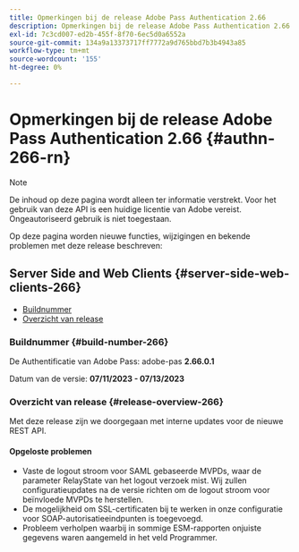 ```yaml
---
title: Opmerkingen bij de release Adobe Pass Authentication 2.66
description: Opmerkingen bij de release Adobe Pass Authentication 2.66
exl-id: 7c3cd007-ed2b-455f-8f70-6ec5d0a6552a
source-git-commit: 134a9a13373717ff7772a9d765bbd7b3b4943a85
workflow-type: tm+mt
source-wordcount: '155'
ht-degree: 0%

---
```


# Opmerkingen bij de release Adobe Pass Authentication 2.66 {#authn-266-rn}

>[!NOTE]
>
>De inhoud op deze pagina wordt alleen ter informatie verstrekt. Voor het gebruik van deze API is een huidige licentie van Adobe vereist. Ongeautoriseerd gebruik is niet toegestaan.

Op deze pagina worden nieuwe functies, wijzigingen en bekende problemen met deze release beschreven:

## Server Side and Web Clients {#server-side-web-clients-266}

* [Buildnummer](#build-number-266)
* [Overzicht van release](#release-overview-266)

### Buildnummer {#build-number-266}

De Authentificatie van Adobe Pass: adobe-pas **2.66.0.1**

Datum van de versie: **07/11/2023 - 07/13/2023**

### Overzicht van release {#release-overview-266}

Met deze release zijn we doorgegaan met interne updates voor de nieuwe REST API.

#### Opgeloste problemen

* Vaste de logout stroom voor SAML gebaseerde MVPDs, waar de parameter RelayState van het logout verzoek mist. Wij zullen configuratieupdates na de versie richten om de logout stroom voor beïnvloede MVPDs te herstellen.
* De mogelijkheid om SSL-certificaten bij te werken in onze configuratie voor SOAP-autorisatieeindpunten is toegevoegd.
* Probleem verholpen waarbij in sommige ESM-rapporten onjuiste gegevens waren aangemeld in het veld Programmer.
